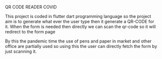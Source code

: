 QR CODE READER COVID

This project is coded in flutter dart programming language so the project aim is to generate what ever the user type then it generate a QR-CODE for it. When the form is needed then directly we can scan the qr-code so it will redirect to the form page 

By this the pandemic time the use of pens and paper in market and other office are partially used so using this the user can directly fetch the form by just scanning it.
